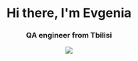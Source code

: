 <div id="header", align = "center">
 <h1> Hi there, I'm Evgenia </h1>
 <h3> QA engineer from Tbilisi </h3>
</div>

<div id = "socials" align = "center">
<a href="https://www.linkedin.com/in/evgenia-kirzhoy-b1238726a">
  <img src = "https://img.shields.io/badge/LinkedIn-blue?style=for-the-badge&logo=LinkedIn&logoColor=white">
</a>

</div>





<!--
**kirzhoy/kirzhoy** is a ✨ _special_ ✨ repository because its `README.md` (this file) appears on your GitHub profile.

Here are some ideas to get you started:

- 🔭 I’m currently working on ...
- 🌱 I’m currently learning ...
- 👯 I’m looking to collaborate on ...
- 🤔 I’m looking for help with ...
- 💬 Ask me about ...
- 📫 How to reach me: ...
- 😄 Pronouns: ...
- ⚡ Fun fact: ...
-->
